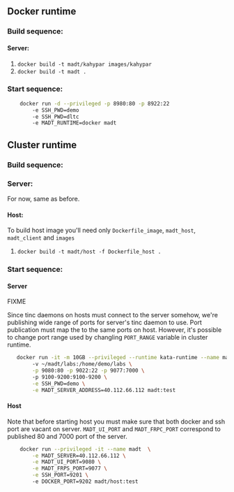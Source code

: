 ## Docker runtime
### Build sequence:
#### Server:

1. `docker build -t madt/kahypar images/kahypar`
2. `docker build -t madt .`

### Start sequence:
```bash
    docker run -d --privileged -p 8980:80 -p 8922:22 
        -e SSH_PWD=demo 
        -e SSH_PWD=dltc 
        -e MADT_RUNTIME=docker madt
```


## Cluster runtime
### Build sequence:

### Server:
For now, same as before. 

#### Host:
To build host image you'll need only `Dockerfile_image`, `madt_host`, `madt_client` and `images`  

1. `docker build -t madt/host -f Dockerfile_host .` 

### Start sequence:
#### Server

FIXME

Since tinc daemons on hosts must connect to the server somehow, we're publishing wide range of 
ports for server's tinc daemon to use. Port publication must map the to the same ports on host. 
However, it's possible to change port range used by changling `PORT_RANGE` variable in cluster 
runtime.
```bash
   docker run -it -m 10GB --privileged --runtime kata-runtime --name madt \  
        -v ~/madt/labs:/home/demo/labs \
        -p 9080:80 -p 9022:22 -p 9077:7000 \ 
        -p 9100-9200:9100-9200 \
        -e SSH_PWD=demo \
        -e MADT_SERVER_ADDRESS=40.112.66.112 madt:test
```

#### Host
Note that before starting host you must make sure that both docker and ssh port are vacant on server.
`MADT_UI_PORT` and `MADT_FRPC_PORT` correspond to published 80 and 7000 port of the server.  
```bash
    docker run --privileged -it --name madt  \
        -e MADT_SERVER=40.112.66.112 \
        -e MADT_UI_PORT=9080 \
        -e MADT_FRPS_PORT=9077 \
        -e SSH_PORT=9201 \   
        -e DOCKER_PORT=9202 madt/host:test
```

